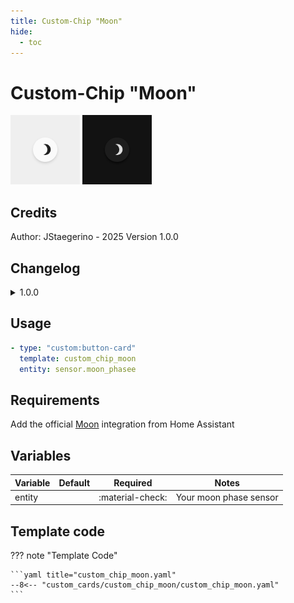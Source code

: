 ```yaml
---
title: Custom-Chip "Moon"
hide:
  - toc
---
```


<!-- markdownlint-disable MD046 -->

# Custom-Chip "Moon"

![Moon_light](../../docs/assets/img/custom_chip_moon/custom_chip_moon_light.png)
![Moon_dark](../../docs/assets/img/custom_chip_moon/custom_chip_moon_dark.png)

## Credits

Author: JStaegerino - 2025
Version 1.0.0

## Changelog

<details>
<summary>1.0.0</summary>
Initial release
</details>

## Usage

```yaml
- type: "custom:button-card"
  template: custom_chip_moon
  entity: sensor.moon_phasee
```

## Requirements

Add the official [Moon](https://www.home-assistant.io/integrations/moon/) integration from Home Assistant

## Variables

| Variable                | Default | Required         | Notes                      |
| ----------------------- | ------- | ---------------- | -------------------------- |
| entity                  |         | :material-check: | Your moon phase sensor     |

## Template code

??? note "Template Code"

    ```yaml title="custom_chip_moon.yaml"
    --8<-- "custom_cards/custom_chip_moon/custom_chip_moon.yaml"
    ```
